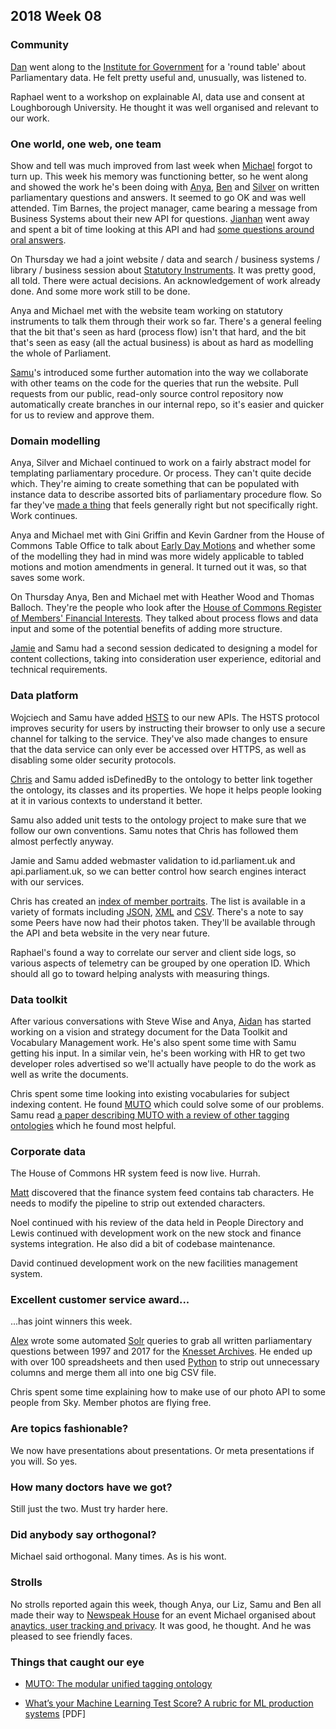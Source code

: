 ## 2018 Week 08

### Community

[Dan](https://twitter.com/dasbarret) went along to the [Institute for Government](https://www.instituteforgovernment.org.uk/) for a 'round table' about Parliamentary data. He felt pretty useful and, unusually, was listened to.

Raphael went to a workshop on explainable AI, data use and consent at Loughborough University. He thought it was well organised and relevant to our work.

### One world, one web, one team

Show and tell was much improved from last week when [Michael](https://twitter.com/fantasticlife) forgot to turn up. This week his memory was functioning better, so he went along and showed the work he's been doing with [Anya](https://twitter.com/bitten_), [Ben](https://twitter.com/benwoodhams) and [Silver](https://twitter.com/silveroliver) on written parliamentary questions and answers. It seemed to go OK and was well attended. Tim Barnes, the project manager, came bearing a message from Business Systems about their new API for questions. [Jianhan](https://twitter.com/jianhanzhu) went away and spent a bit of time looking at this API and had [some questions around oral answers](https://twitter.com/jianhanzhu/status/966628080113586176).

On Thursday we had a joint website / data and search / business systems / library / business session about [Statutory Instruments](http://www.parliament.uk/business/bills-and-legislation/secondary-legislation/statutory-instruments/). It was pretty good, all told. There were actual decisions. An acknowledgement of work already done. And some more work still to be done.

Anya and Michael met with the website team working on statutory instruments to talk them through their work so far. There's a general feeling that the bit that's seen as hard (process flow) isn't that hard, and the bit that's seen as easy (all the actual business) is about as hard as modelling the whole of Parliament.

[Samu](https://twitter.com/langsamu)'s introduced some further automation into the way we collaborate with other teams on the code for the queries that run the website. Pull requests from our public, read-only source control repository now automatically create branches in our internal repo, so it's easier and quicker for us to review and approve them.

### Domain modelling

Anya, Silver and Michael continued to work on a fairly abstract model for templating parliamentary procedure. Or process. They can't quite decide which. They're aiming to create something that can be populated with instance data to describe assorted bits of parliamentary procedure flow. So far they've [made a thing](https://ukparliament.github.io/ontologies/procedure/procedure-ontology.html) that feels generally right but not specifically right. Work continues.

Anya and Michael met with Gini Griffin and Kevin Gardner from the House of Commons Table Office to talk about [Early Day Motions](http://www.parliament.uk/site-information/glossary/early-day-motions/) and whether some of the modelling they had in mind was more widely applicable to tabled motions and motion amendments in general. It turned out it was, so that saves some work.

On Thursday Anya, Ben and Michael met with Heather Wood and Thomas Balloch. They're the people who look after the [House of Commons Register of Members' Financial Interests](https://www.parliament.uk/mps-lords-and-offices/standards-and-financial-interests/parliamentary-commissioner-for-standards/registers-of-interests/register-of-members-financial-interests/). They talked about process flows and data input and some of the potential benefits of adding more structure.

[Jamie](https://twitter.com/oddtype) and Samu had a second session dedicated to designing a model for content collections, taking into consideration user experience, editorial and technical requirements.

### Data platform

Wojciech and Samu have added [HSTS](https://en.wikipedia.org/wiki/HTTP_Strict_Transport_Security) to our new APIs.
The HSTS protocol improves security for users by instructing their browser to only use a secure channel for talking to the service. They've also made changes to ensure that the data service can only ever be accessed over HTTPS, as well as disabling some older security protocols.

[Chris](https://twitter.com/chrisalcockdev) and Samu added isDefinedBy to the ontology to better link together the ontology, its classes and its properties. We hope it helps people looking at it in various contexts to understand it better.

Samu also added unit tests to the ontology project to make sure that we follow our own conventions. Samu notes that Chris has followed them almost perfectly anyway.

Jamie and Samu added webmaster validation to id.parliament.uk and api.parliament.uk, so we can better control how search engines interact with our services.

Chris has created an [index of member portraits](https://api.parliament.uk/query/person_photo_index). The list is available in a variety of formats including [JSON](https://api.parliament.uk/query/person_photo_index.json), [XML](https://api.parliament.uk/query/person_photo_index.xml) and [CSV](https://api.parliament.uk/query/person_photo_index.csv). There's a note to say some Peers have now had their photos taken. They'll be available through the API and beta website in the very near future.

Raphael's found a way to correlate our server and client side logs, so various aspects of telemetry can be grouped by one operation ID. Which should all go to toward helping analysts with measuring things.

### Data toolkit

After various conversations with Steve Wise and Anya, [Aidan](https://twitter.com/aidan_morgan) has started working on a vision and strategy document for the Data Toolkit and Vocabulary Management work. He's also spent some time with Samu getting his input. In a similar vein, he's been working with HR to get two developer roles advertised so we'll actually have people to do the work as well as write the documents.

Chris spent some time looking into existing vocabularies for subject indexing content. He found [MUTO](https://www.researchgate.net/publication/220727264_MUTO_The_modular_unified_tagging_ontology) which could solve some of our problems. Samu read [a paper describing MUTO with a review of other tagging ontologies](https://www.researchgate.net/publication/220727264_MUTO_The_modular_unified_tagging_ontology) which he found most helpful.

### Corporate data

The House of Commons HR system feed is now live. Hurrah.

[Matt](https://twitter.com/matiasgermanico) discovered that the finance system feed contains tab characters. He needs to modify the pipeline to strip out extended characters.

Noel continued with his review of the data held in People Directory and Lewis continued with development work on the new stock and finance systems integration. He also did a bit of codebase maintenance.
 
David continued development work on the new facilities management system.

### Excellent customer service award...

...has joint winners this week.

[Alex](https://twitter.com/alexedwardh) wrote some automated [Solr](http://lucene.apache.org/solr/) queries to grab all written parliamentary questions between 1997 and 2017 for the [Knesset Archives](https://www.knesset.gov.il/archive/eng/ArchiveIntro_eng.htm). He ended up with over 100 spreadsheets and then used [Python](https://www.python.org/) to strip out unnecessary columns and merge them all into one big CSV file.

Chris spent some time explaining how to make use of our photo API to some people from Sky. Member photos are flying free.

### Are topics fashionable?

We now have presentations about presentations. Or meta presentations if you will. So yes.

### How many doctors have we got?

Still just the two. Must try harder here.

### Did anybody say orthogonal?

Michael said orthogonal. Many times. As is his wont.

### Strolls

No strolls reported again this week, though Anya, our Liz, Samu and Ben all made their way to [Newspeak House](https://www.nwspk.com/) for an event Michael organised about [anaytics, user tracking and privacy](https://attending.io/events/analytics-tracking-and-privacy-in-the-public-sector). It was good, he thought. And he was pleased to see friendly faces.

### Things that caught our eye

* [MUTO: The modular unified tagging ontology](https://www.researchgate.net/publication/220727264_MUTO_The_modular_unified_tagging_ontology)

* [What’s your Machine Learning Test Score? A rubric for ML production systems](https://www.eecs.tufts.edu/~dsculley/papers/ml_test_score.pdf) [PDF]